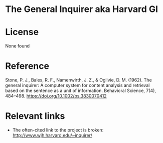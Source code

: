 # The General Inquirer aka Harvard GI

# License

None found

# Reference

Stone, P. J., Bales, R. F., Namenwirth, J. Z., & Ogilvie, D. M. (1962). The general inquirer: A computer system for content analysis and retrieval based on the sentence as a unit of information. Behavioral Science, 7(4), 484–498. https://doi.org/10.1002/bs.3830070412

# Relevant links

+ The often-cited link to the project is broken: http://www.wjh.harvard.edu/~inquirer/
